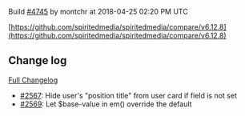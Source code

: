 Build [#4745](https://circleci.com/gh/spiritedmedia/spiritedmedia/4745) by montchr at 2018-04-25 02:20 PM UTC

[https://github.com/spiritedmedia/spiritedmedia/compare/v6.12.8](https://github.com/spiritedmedia/spiritedmedia/compare/v6.12.8)
## Change log
[Full Changelog](git@github.com:spiritedmedia/spiritedmedia.git/compare/v6.12.7...v6.12.8)

 - [#2567](git@github.com:spiritedmedia/spiritedmedia.git/pull/2567): Hide user's "position title" from user card if field is not set
 - [#2569](git@github.com:spiritedmedia/spiritedmedia.git/pull/2569): Let $base-value in em() override the default
